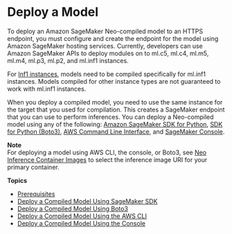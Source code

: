 # Deploy a Model<a name="neo-deployment-hosting-services"></a>

To deploy an Amazon SageMaker Neo\-compiled model to an HTTPS endpoint, you must configure and create the endpoint for the model using Amazon SageMaker hosting services\. Currently, developers can use Amazon SageMaker APIs to deploy modules on to ml\.c5, ml\.c4, ml\.m5, ml\.m4, ml\.p3, ml\.p2, and ml\.inf1 instances\. 

For [Inf1 instances](http://aws.amazon.com/ec2/instance-types/inf1/), models need to be compiled specifically for ml\.inf1 instances\. Models compiled for other instance types are not guaranteed to work with ml\.inf1 instances\. 

When you deploy a compiled model, you need to use the same instance for the target that you used for compilation\. This creates a SageMaker endpoint that you can use to perform inferences\. You can deploy a Neo\-compiled model using any of the following: [Amazon SageMaker SDK for Python](https://sagemaker.readthedocs.io/en/stable/), [SDK for Python \(Boto3\)](https://boto3.amazonaws.com/v1/documentation/api/latest/index.html), [AWS Command Line Interface](https://docs.aws.amazon.com/cli/latest/reference/), and [SageMaker Console](https://console.aws.amazon.com/sagemaker/)\. 

**Note**  
For deploying a model using AWS CLI, the console, or Boto3, see [Neo Inference Container Images](https://docs.aws.amazon.com/sagemaker/latest/dg/neo-deployment-hosting-services-container-images.html) to select the inference image URI for your primary container\. 

**Topics**
+ [Prerequisites](neo-deployment-hosting-services-prerequisites.md)
+ [Deploy a Compiled Model Using SageMaker SDK](neo-deployment-hosting-services-sdk.md)
+ [Deploy a Compiled Model Using Boto3](neo-deployment-hosting-services-boto3.md)
+ [Deploy a Compiled Model Using the AWS CLI](neo-deployment-hosting-services-cli.md)
+ [Deploy a Compiled Model Using the Console](neo-deployment-hosting-services-console.md)